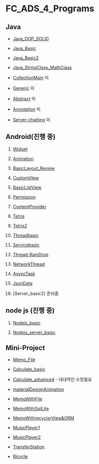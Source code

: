 # FC_ADS_4_Programs

## Java
+ [Java_OOP_SOLID](https://github.com/youjisang/ADS_Java_OOP_SOLID.git)

+ [Java_Basic](https://github.com/youjisang/ADS_Java_Basic.git)

+ [Java_Basic2](https://github.com/youjisang/ADS_Java_Basic2.git) 

+ [Java_StringClass_MathClass](https://github.com/youjisang/ADS_Java_StringClass_MathClass.git)

+ [CollectionMain](https://github.com/youjisang/Collection_Study.git) 미

+ [Generic](https://github.com/youjisang/Generic.git) 미

+ [Abstract](https://github.com/youjisang/Abstract.git) 미

+ [Annotation](https://github.com/youjisang/Annotation.git) 미

+ [Server-chatting](https://github.com/youjisang/Server-chatting.git) 미

## Android(진행 중)

 1. [Widget](https://github.com/youjisang/Widget.git)
 
 2. [Animation](https://github.com/youjisang/Animation.git)
 
 3. [BasicLayout_Review](https://github.com/youjisang/BasicLayout_Review.git)
 
 4. [CustomVIew](https://github.com/youjisang/CustomView.git)
 
 5. [BasicListView](https://github.com/youjisang/BasicListView.git)
 
 6. [Permission](https://github.com/youjisang/Android_Permission.git)
 
 7. [ContentProvider](https://github.com/youjisang/Content_Provider.git)
 
 8. [Tetris](https://github.com/youjisang/Tetris.git)
 
 9. [Tetris2](https://github.com/youjisang/Tetris2.git)
 
10. [Threadbasic](https://github.com/youjisang/threadbasic.git)

11. [Servicebasic](https://github.com/youjisang/ServiceBasic.git)

12. [Thread-RainDrop](https://github.com/youjisang/Thread-RainDrop.git)

13. [NetworkThread](https://github.com/youjisang/Thread-RainDrop.git)

14. [AsyncTask](https://github.com/youjisang/AsyncTask.git)

15. [JsonData](https://github.com/youjisang/JsonData.git)

16. [Server_basic2] 준비중

## node js (진행 중)

1. [Nodejs_basic](https://github.com/youjisang/nodejs_basic.git)

2. [Nodejs_server_basic](https://github.com/youjisang/nodejs_server_basic.git)


## Mini-Project

- [Memo_File](https://github.com/youjisang/Memo_file.git)

- [Calculate_basic](https://github.com/youjisang/Calculate_basic.git)

- [Calculate_advanced](https://github.com/youjisang/Calculate_advanced.git) - 대대적인 수정필요

- [materialDesignAnimation](https://github.com/youjisang/materialDesign_propertyAnimation.git)

- [MemoWithFile](https://github.com/youjisang/Android_Memo.git)

- [MemoWithSqlLite](https://github.com/youjisang/Android_Memo_WithDB.git)

- [MemoWithrecyclerView&ORM](https://github.com/youjisang/Android_Memo_with_recyclerViewAndORM.git)

- [MusicPlayer1](https://github.com/youjisang/MusicPlayer.git)

- [MusicPlayer2](https://github.com/youjisang/MusicPlayer2.git)

- [TransferStation](https://github.com/youjisang/TransferStation.git)

- [Bicycle](https://github.com/youjisang/Bicycle.git)





